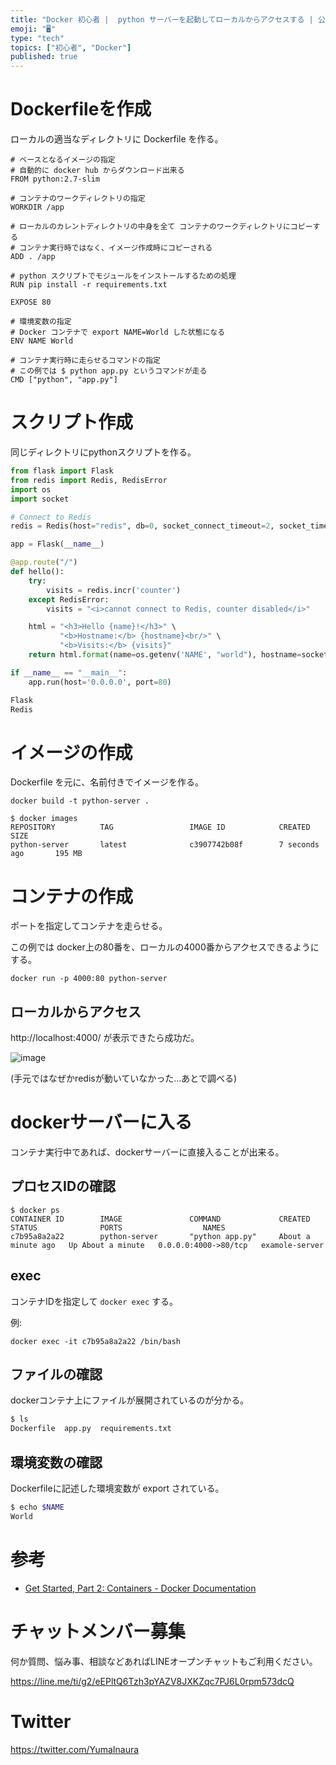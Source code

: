 ```yaml
---
title: "Docker 初心者 |  python サーバーを起動してローカルからアクセスする | 公式チュートリアル part2 より"
emoji: "🖥"
type: "tech"
topics: ["初心者", "Docker"]
published: true
---
```


# Dockerfileを作成

ローカルの適当なディレクトリに Dockerfile を作る。

```bash:Dockerfile
# ベースとなるイメージの指定
# 自動的に docker hub からダウンロード出来る
FROM python:2.7-slim

# コンテナのワークディレクトリの指定
WORKDIR /app

# ローカルのカレントディレクトリの中身を全て コンテナのワークディレクトリにコピーする
# コンテナ実行時ではなく、イメージ作成時にコピーされる
ADD . /app

# python スクリプトでモジュールをインストールするための処理
RUN pip install -r requirements.txt

EXPOSE 80

# 環境変数の指定
# Docker コンテナで export NAME=World した状態になる
ENV NAME World

# コンテナ実行時に走らせるコマンドの指定
# この例では $ python app.py というコマンドが走る
CMD ["python", "app.py"]
```

# スクリプト作成

同じディレクトリにpythonスクリプトを作る。

```py:app.py
from flask import Flask
from redis import Redis, RedisError
import os
import socket

# Connect to Redis
redis = Redis(host="redis", db=0, socket_connect_timeout=2, socket_timeout=2)

app = Flask(__name__)

@app.route("/")
def hello():
    try:
        visits = redis.incr('counter')
    except RedisError:
        visits = "<i>cannot connect to Redis, counter disabled</i>"

    html = "<h3>Hello {name}!</h3>" \
           "<b>Hostname:</b> {hostname}<br/>" \
           "<b>Visits:</b> {visits}"
    return html.format(name=os.getenv('NAME', "world"), hostname=socket.gethostname(), visits=visits)

if __name__ == "__main__":
	app.run(host='0.0.0.0', port=80)
```

```text:requirements.txt
Flask
Redis
```

# イメージの作成

Dockerfile を元に、名前付きでイメージを作る。

```
docker build -t python-server .
```

```
$ docker images
REPOSITORY          TAG                 IMAGE ID            CREATED             SIZE
python-server       latest              c3907742b08f        7 seconds ago       195 MB
```

# コンテナの作成

ポートを指定してコンテナを走らせる。

この例では docker上の80番を、ローカルの4000番からアクセスできるようにする。

```
docker run -p 4000:80 python-server
```

## ローカルからアクセス

http://localhost:4000/ が表示できたら成功だ。

![image](https://qiita-image-store.s3.amazonaws.com/0/89618/0ab1872b-1fd9-16b8-c5d1-5453769328c8.png)

(手元ではなぜかredisが動いていなかった…あとで調べる)

# dockerサーバーに入る

コンテナ実行中であれば、dockerサーバーに直接入ることが出来る。

## プロセスIDの確認

```
$ docker ps
CONTAINER ID        IMAGE               COMMAND             CREATED              STATUS              PORTS                  NAMES
c7b95a8a2a22        python-server       "python app.py"     About a minute ago   Up About a minute   0.0.0.0:4000->80/tcp   examole-server
```

## exec

コンテナIDを指定して `docker exec` する。

例:

```
docker exec -it c7b95a8a2a22 /bin/bash
```

## ファイルの確認

dockerコンテナ上にファイルが展開されているのが分かる。

```bash
$ ls
Dockerfile  app.py  requirements.txt
```

## 環境変数の確認

Dockerfileに記述した環境変数が export されている。

```bash
$ echo $NAME
World
```

# 参考

- [Get Started, Part 2: Containers - Docker Documentation](https://docs.docker.com/get-started/part2/)








<!-- Update From Qiita API -->

# チャットメンバー募集


何か質問、悩み事、相談などあればLINEオープンチャットもご利用ください。

https://line.me/ti/g2/eEPltQ6Tzh3pYAZV8JXKZqc7PJ6L0rpm573dcQ





# Twitter


https://twitter.com/YumaInaura


<!-- Update From Qiita API -->


